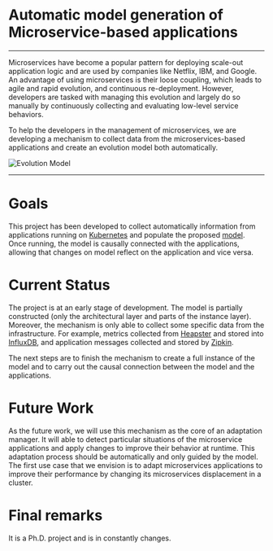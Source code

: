 # Automatic model generation of Microservice-based applications

---

Microservices have become a popular pattern for deploying scale-out application
logic and are used by companies like Netflix, IBM, and Google. An advantage of
using microservices is their loose coupling, which leads to agile and rapid
evolution, and continuous re-deployment. However, developers are tasked with
managing this evolution and largely do so manually by continuously collecting
and evaluating low-level service behaviors.

To help the developers in the management of microservices, we are developing a
mechanism to collect data from the microservices-based applications and create
an evolution model both automatically.

![Evolution Model](model.png "Evolution Model")

---

# Goals

This project has been developed to collect automatically information from
applications running on [Kubernetes](https://kubernetes.io) and populate the
proposed [model](model.png). Once running, the model is causally connected with
the applications, allowing that changes on model reflect on the application and
vice versa.

# Current Status
The project is at an early stage of development. The model is partially
constructed (only the architectural layer and parts of the instance layer).
Moreover, the mechanism is only able to collect some specific data from the
infrastructure. For example, metrics collected from
[Heapster](https://github.com/kubernetes/heapster) and stored into
[InfluxDB](https://docs.influxdata.com/influxdb/v0.8/), and application messages
collected and stored by [Zipkin](http://zipkin.io).

The next steps are to finish the mechanism to create a full instance of the
model and to carry out the causal connection between the model and the
applications.

# Future Work

As the future work, we will use this mechanism as the core of an adaptation
manager. It will able to detect particular situations of the microservice
applications and apply changes to improve their behavior at runtime. This
adaptation process should be automatically and only guided by the model. The
first use case that we envision is to adapt microservices applications to
improve their performance by changing its microservices displacement in a
cluster.

# Final remarks

It is a Ph.D. project and is in constantly changes.
